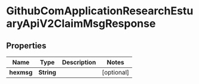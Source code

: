 # GithubComApplicationResearchEstuaryApiV2ClaimMsgResponse

## Properties
Name | Type | Description | Notes
------------ | ------------- | ------------- | -------------
**hexmsg** | **String** |  |  [optional]
